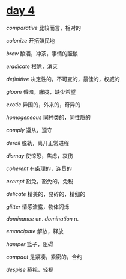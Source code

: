 <link rel="stylesheet" href="https://zhmhbest.gitee.io/hellomathematics/style/index.css">

# [day 4](index.html)

$comparative$ 比较而言，相对的

$colonize$ 开拓殖民地

$brew$ 酿酒，冲茶，事情的酝酿

$eradicate$ 根除，消灭

$definitive$ 决定性的，不可变的，最佳的，权威的

$gloom$ 昏暗，朦胧，缺少希望

$exotic$ 异国的，外来的，奇异的

$homogeneous$ 同种类的，同性质的

$comply$ 遵从，遵守

$derail$ 脱轨，离开正常进程

$dismay$ 使惊恐，焦虑，哀伤

$coherent$ 有条理的，连贯的

$exempt$ 豁免，豁免的，免税

$delicate$ 精美的，易碎的，精细的

$glitter$ 情感流露，物体闪烁

$dominance$ un.
$domination$ n.

$emancipate$ 解放，释放

$hamper$ 篮子，阻碍

$compact$ 是紧凑，紧密的，合约

$despise$ 藐视，轻视
